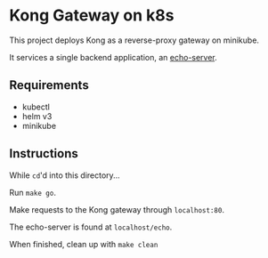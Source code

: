 # Kong Gateway on k8s

This project deploys Kong as a reverse-proxy gateway on minikube.

It services a single backend application, an [echo-server](https://github.com/Ealenn/Echo-Server).

## Requirements

- kubectl
- helm v3
- minikube

## Instructions

While `cd`'d into this directory...

Run `make go`.

Make requests to the Kong gateway through `localhost:80`.

The echo-server is found at `localhost/echo`.

When finished, clean up with `make clean`
